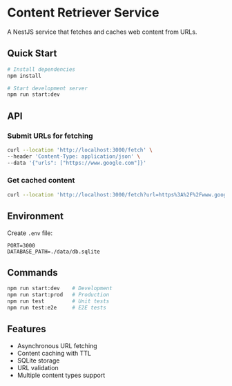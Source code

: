 # Content Retriever Service

A NestJS service that fetches and caches web content from URLs.

## Quick Start

```bash
# Install dependencies
npm install

# Start development server
npm run start:dev
```

## API

### Submit URLs for fetching
```bash
curl --location 'http://localhost:3000/fetch' \
--header 'Content-Type: application/json' \
--data '{"urls": ["https://www.google.com"]}'
```

### Get cached content
```bash
curl --location 'http://localhost:3000/fetch?url=https%3A%2F%2Fwww.google.com'
```

## Environment

Create `.env` file:
```env
PORT=3000
DATABASE_PATH=./data/db.sqlite
```

## Commands

```bash
npm run start:dev    # Development
npm run start:prod   # Production
npm run test         # Unit tests
npm run test:e2e     # E2E tests
```

## Features

- Asynchronous URL fetching
- Content caching with TTL
- SQLite storage
- URL validation
- Multiple content types support
